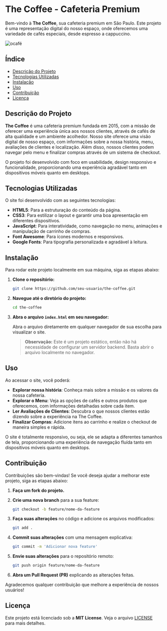 # The Coffee - Cafeteria Premium

Bem-vindo à **The Coffee**, sua cafeteria premium em São Paulo. Este projeto é uma representação digital do nosso espaço, onde oferecemos uma variedade de cafés especiais, desde espresso a cappuccino.

![ocafé](https://github.com/user-attachments/assets/391ed2f2-2a9b-4508-acf5-7e06038fcf44)


## Índice

- [Descrição do Projeto](#descrição-do-projeto)
- [Tecnologias Utilizadas](#tecnologias-utilizadas)
- [Instalação](#instalação)
- [Uso](#uso)
- [Contribuição](#contribuição)
- [Licença](#licença)

## Descrição do Projeto

**The Coffee** é uma cafeteria premium fundada em 2015, com a missão de oferecer uma experiência única aos nossos clientes, através de cafés de alta qualidade e um ambiente acolhedor. Nosso site oferece uma visão digital de nosso espaço, com informações sobre a nossa história, menu, avaliações de clientes e localização. Além disso, nossos clientes podem navegar pelo menu e finalizar compras através de um sistema de checkout.

O projeto foi desenvolvido com foco em usabilidade, design responsivo e funcionalidade, proporcionando uma experiência agradável tanto em dispositivos móveis quanto em desktops.

## Tecnologias Utilizadas

O site foi desenvolvido com as seguintes tecnologias:

- **HTML5**: Para a estruturação do conteúdo da página.
- **CSS3**: Para estilizar o layout e garantir uma boa apresentação em diferentes dispositivos.
- **JavaScript**: Para interatividade, como navegação no menu, animações e manipulação de carrinho de compras.
- **Font Awesome**: Para ícones modernos e responsivos.
- **Google Fonts**: Para tipografia personalizada e agradável à leitura.

## Instalação

Para rodar este projeto localmente em sua máquina, siga as etapas abaixo:

1. **Clone o repositório:**

   ```bash
   git clone https://github.com/seu-usuario/the-coffee.git
   ```

2. **Navegue até o diretório do projeto:**

   ```bash
   cd the-coffee
   ```

3. **Abra o arquivo `index.html` em seu navegador:**

   Abra o arquivo diretamente em qualquer navegador de sua escolha para visualizar o site.

   > **Observação:** Este é um projeto estático, então não há necessidade de configurar um servidor backend. Basta abrir o arquivo localmente no navegador.

## Uso

Ao acessar o site, você poderá:

- **Explorar nossa história**: Conheça mais sobre a missão e os valores da nossa cafeteria.
- **Explorar o Menu**: Veja as opções de cafés e outros produtos que oferecemos, com informações detalhadas sobre cada item.
- **Ler Avaliações de Clientes**: Descubra o que nossos clientes estão dizendo sobre a experiência na The Coffee.
- **Finalizar Compras**: Adicione itens ao carrinho e realize o checkout de maneira simples e rápida.

O site é totalmente responsivo, ou seja, ele se adapta a diferentes tamanhos de tela, proporcionando uma experiência de navegação fluída tanto em dispositivos móveis quanto em desktops.

## Contribuição

Contribuições são bem-vindas! Se você deseja ajudar a melhorar este projeto, siga as etapas abaixo:

1. **Faça um fork do projeto.**

2. **Crie uma nova branch** para a sua feature:

   ```bash
   git checkout -b feature/nome-da-feature
   ```

3. **Faça suas alterações** no código e adicione os arquivos modificados:

   ```bash
   git add .
   ```

4. **Commit suas alterações** com uma mensagem explicativa:

   ```bash
   git commit -m 'Adicionar nova feature'
   ```

5. **Envie suas alterações** para o repositório remoto:

   ```bash
   git push origin feature/nome-da-feature
   ```

6. **Abra um Pull Request (PR)** explicando as alterações feitas.

Agradecemos qualquer contribuição que melhore a experiência de nossos usuários!

## Licença

Este projeto está licenciado sob a **MIT License**. Veja o arquivo [LICENSE](LICENSE) para mais detalhes.

